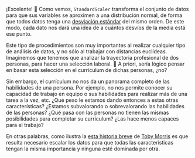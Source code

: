 ¡Excelente! 👏 Como vemos, `StandardScaler` transforma el conjunto de datos para que sus variables se aproximen a una distribución normal, de forma que todos datos tenga una [desviación estándar](https://es.wikipedia.org/wiki/Desviaci%C3%B3n_t%C3%ADpica) del mismo orden. De este modo, cada dato nos dará una idea de a cuántos desvíos de la media está ese punto.

Este tipo de procedimientos son muy importantes al realizar cualquier tipo de análisis de datos, y no sólo al trabajar con distancias euclídeas. Imaginemos que tenemos que analizar la trayectoria profesional de dos personas, para hacer una selección laboral. :page_with_curl:  A priori, sería lógico pensar en basar esta selección en el currículum de dichas personas, ¿no?

Sin embargo, el currículum no nos da un panorama completo de las habilidades de una persona. Por ejemplo, no nos permite conocer su capacidad de trabajo en equipo o sus habilidades para realizar más de una tarea a la vez, etc. ¿Qué peso le estamos dando entonces a estas otras características? ¿Estamos subvalorando o sobrevalorando las habilidades de las personas? ¿Qué pasa con las personas no tienen las mismas posibilidades para completar su curriculum? ¿Las hace menos capaces para el trabajo?

En otras palabras, como ilustra la [esta historia breve](https://cajondeherramientas.com.ar/index.php/2016/05/05/en-bandeja-de-plata-una-historia-sobre-los-privilegios/) de [Toby Morris](https://en.wikipedia.org/wiki/Toby_Morris_(cartoonist)) es que resulta necesario escalar los datos para que todas las características tengan la misma importancia y ninguna esté dominada por otra.
